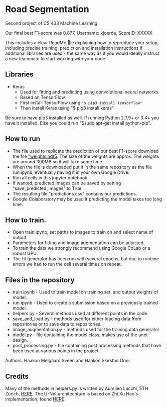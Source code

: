 # Road Segmentation 
Second project of CS 433 Machine Learning.

Our final best F1-score was 0.877, Username: kjoerda, ScoreID: XXXXX

This includes
a clear ReadMe le explaining how to reproduce your setup, including precise training, prediction and
installation instructions if additional libraries are used - the same way as if you would ideally instruct
a new teammate to start working with your code.

## Libraries
* Keras 
    * Used for fitting and predicting using convolutional neural networks.    
    * Based on TensorFlow
    * First install TensorFlow using ```"$ pip3 install tensorflow"```
    * Then install  Keras using "$ pip3 install keras"
    
Be sure to have pip3 installed as well. If running Python 2.7.9+ or 3.4+ you have it installed. Else you could run "$sudo apt-get install python-pip".

## How to run
* The file used to replicate the prediction of our best F1-score download the file ["weights.hdf5](https://drive.google.com/open?id=1-JNxaj61NFn7zXYk_xUIwuxA5E9vl2Od). The size of the weights are approx. The weights are around 300MB so it will take some time.
* When the file is downloaded put it in the same repository as the file run.ipynb, eventually having it in your own Google Drive.
* Run all cells in this jupyter notebook.
* If wanted, predicted images can be saved by setting "save_predicted_images" to True.
* The resulting file "predictions.csv" contains our predictions.
* Google Colaboratory may be used if predicting the model takes too long time.



## How to train.
* Open train.ipynb, set paths to images to train on and select name of output. 
* Parameters for fitting and image augmentation can be adjusted.
* To train the data we strongly recommend using Google CoLab or a robust GPU. 
* The fit generator has been run with several epochs, but due to runtime errors we had to run the cell several times on repeat. 

## Files in the repository
* train.ipynb - Used to train model on training set, and output weights of model.
* run.ipynb - Used to create a submission based on a previously trained model.
* helpers.py - Several methods used at different points in the code.
* save_and_load.py - methods used for either loading data from repositories or to save data to repositories.
* image_augmentation.py - methods used for the training data generator
* model.py - file containing the model class, makes use of the unet design.
* post_processing.py - file containing post processing methods that have been used at various points in the project.


Authors: Haakon Melgaard Sveen and Haakon Skirstad Grini.

## Credits
Many of the methods in helpers.py is written by Aurelien Lucchi, ETH Zürich,  [HERE](https://github.com/epfml/ML_course/blob/master/projects/project2/project_road_segmentation/tf_aerial_images.py). The U-Net architechture is based on Zhi Xu Hao's implementation, found [HERE](https://github.com/zhixuhao/unet).
